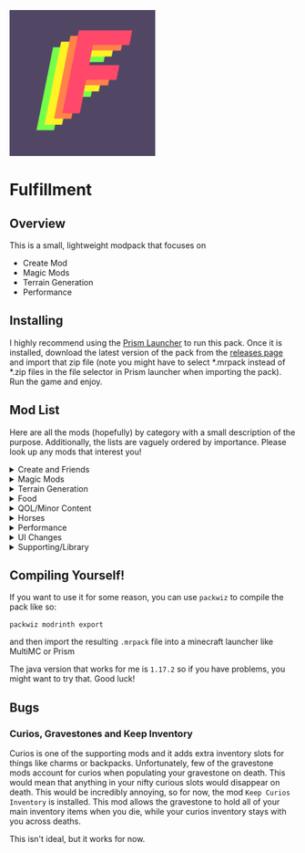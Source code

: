 ![Fulfillment Logo](/logo.png)
# Fulfillment
## Overview
This is a small, lightweight modpack that focuses on 

* Create Mod
* Magic Mods
* Terrain Generation
* Performance

## Installing
I highly recommend using the [Prism Launcher](https://prismlauncher.org/)
to run this pack. Once it is installed, download the latest version
of the pack from the [releases page](https://github.com/all-yall/Fulfillment/releases)
and import that zip file (note you might have to select *.mrpack
instead of *.zip files in the file selector in Prism launcher when
importing the pack). Run the game and enjoy.

## Mod List
Here are all the mods (hopefully) by category with a small 
description of the purpose. Additionally, the lists are 
vaguely ordered by importance. Please look up any mods that 
interest you!


<details>
    <summary> Create and Friends </summary>

* Create: Cogs and multi-block machines with a lot you can do
* Create Steam-n-Rails: more create train functionality
* Slice and Dice: Allows farmer's delight recipes in create
* Ars Creo: A few create additions themed around Ars Nouveau (see Magic Mods)
* Create Structures: create mod themed structure generation
</details>

<details>
    <summary> Magic Mods </summary>

* Ars Nouveau: spell making magic mod
* Occultism: demon summoning and cool storage systems (eventually)
* Forbidden Arcanus: magic mod that trades sanity for advancing
* Tarot Cards: collectible buff giving cards
* Ars Elemental: A.N. additions themed around elements
* Ars Instrumentum: A.N. utility additions
* Ars Ocultas: minor A.N. and Occultism integration
</details>

<details>
    <summary> Terrain Generation </summary>

* Terralith: Many more biomes, but only using vanilla blocks
* Deeper Darker: Deep Dark themed gear and more challenges in the Deep Dark
* Yungs Better Desert Temples: Yungs mods are all amazing, so I included them all.
* Yungs Better Dungeons
* Yungs Better Jungle Temples
* Yungs Better Mineshafts
* Yungs Better Nether Fortresses
* Yungs Better Ocean Monuments
* Yungs Better Strongholds
* Yungs Better Witch-huts
</details>

<details>
    <summary> Food </summary>

* Farmers Delight: more food and crops
* Spice Of Life Apple Pie Edition: penalized or rewarded for eating a balanced diet
</details>

<details>
    <summary> QOL/Minor Content </summary>

* Sophisticated Backpacks: really nice backpacks
* Gravestone: gravestones to hold items on death
* Lootr: loot chests have unique inventory per player
* Leaves Be Gone: leaves decay quickly
* Absent by Design: more stair/slab/fence etc. variants
* Another Furniture: furniture 
* Fantasy Furniture: more furniture
* Better Third Person: third person is more controllable
* Comforts: couple of items including sleeping bags
* Do a Barrel Roll: makes elytra flight more flight-sim-esque (very cool)
* Keep Curios Inventory: see bugs section for explanation
</details>

<details>
    <summary> Horses </summary>

* Realistic Horse Genetics: horses are cooler
* Craft that horse armor: craftable horse armor
</details>

<details>
    <summary> Performance </summary>

* AI Improvements: better AI that uses less cycles
* Clumps: gathers XP orbs faster
* Get it Together Drops: gathers drops together faster
* Embeddium: Better rendering engine
* Embeddium++: Embeddium improvements
* Oculus: Minor performance increase and shader support
* Chunk Sending: optimize server and client chunk traffic
* Alternate Current: better redstone engine
</details>

<details>
    <summary> UI Changes </summary>

* 3D Skin Layers: skin layers are rendered as 3d
* Nekos Enchanted Books: per-enchantment book textures
* Xaeros Minimap: mini map in upper left
* Jade: Banner displaying what you are looking at
* Jei: Searchable item list for seeing recipes and uses
* Just Enough Effect Descriptions: effect descriptions
* Just Enough Professions: villager professions added to jei
* Just Enough Resources: resource generation depths added to jei
* Polymorph: can select between conflicting crafting recipes
* Xaeros World Map: world map
* Yeetus Experimentus: removes dumb screen
</details>

<details>
    <summary> Supporting/Library </summary>
    
* Synatra Connector: An amazing mod allowing Fabric and Forge mods together (!!!!)
* Forgified Fabric API: Allows Synatra connector to work, so also amazing (!!)
* Architectury API
* Cloth Config
* Yungs API
* Cupboard
* Curios
* Fastback
* Ferrite-core
* Flib
* Patchouli
* Puzzles Lib
* Smartbrainlib
* Sophisticated Core
* Valhelsia Core
* Geckolib
* Kotlin For Forge
* Yet Another Config Lib
* Modonomicon
</details>



## Compiling Yourself!
If you want to use it for some reason, you can use `packwiz`
to compile the pack like so:
```
packwiz modrinth export
```
and then import the resulting `.mrpack` file into a minecraft
launcher like MultiMC or Prism

The java version that works for me is `1.17.2` so if you have
problems, you might want to try that. Good luck!

## Bugs
### Curios, Gravestones and Keep Inventory
Curios is one of the supporting mods and it adds extra inventory slots
for things like charms or backpacks. Unfortunately, few of the gravestone
mods account for curios when populating your gravestone on death. This
would mean that anything in your nifty curious slots would disappear 
on death. This would be incredibly annoying, so for now, the mod
`Keep Curios Inventory` is installed. This mod allows the gravestone to
hold all of your main inventory items when you die, while your curios
inventory stays with you across deaths. 

This isn't ideal, but it works for now.

